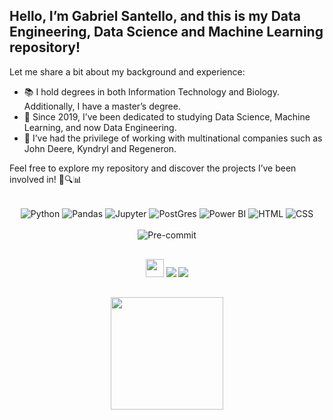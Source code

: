 ## Hello, I’m Gabriel Santello, and this is my Data Engineering, Data Science and Machine Learning repository!

Let me share a bit about my background and experience:
- 📚 I hold degrees in both Information Technology and Biology. Additionally, I have a master’s degree.
- 🎒 Since 2019, I’ve been dedicated to studying Data Science, Machine Learning, and now Data Engineering.
- 👷 I’ve had the privilege of working with multinational companies such as John Deere, Kyndryl and Regeneron.

Feel free to explore my repository and discover the projects I’ve been involved in! 🚀🔍📊

<div style="display: inline_block" align="center"><br>
  <center>
  <img align="center" alt="Python" src="https://img.shields.io/badge/Python-FFD43B?style=for-the-badge&logo=python&logoColor=blue" />
  <img style="background-color:#FFF" align="center" alt="Pandas" src="https://img.shields.io/badge/Pandas-2C2D72?style=for-the-badge&logo=pandas&logoColor=white" />
  <img style="background-color:#FFF" align="center" alt="Jupyter" src="https://img.shields.io/badge/Jupyter-F37626.svg?&style=for-the-badge&logo=Jupyter&logoColor=white" />
  <img style="background-color:#FFF" align="center" alt="PostGres" src="https://img.shields.io/badge/PostgreSQL-316192?style=for-the-badge&logo=postgresql&logoColor=white" />
  <img align="center" alt="Power BI" src="https://img.shields.io/badge/PowerBI-F2C811?style=for-the-badge&logo=Power%20BI&logoColor=white" />
  <img align="center" alt="HTML" src="https://img.shields.io/badge/HTML5-E34F26?style=for-the-badge&logo=html5&logoColor=white" />
  <img align="center" alt="CSS" src="https://img.shields.io/badge/CSS3-1572B6?style=for-the-badge&logo=css3&logoColor=white" />
  </center>
</div>

<div style="display: inline_block" align="center"><br>
  <center>
  <img align="center" alt="Pre-commit" src="https://img.shields.io/badge/pre--commit-%23FAB040.svg?&style=for-the-badge&logo=pre-commit&logoColor=black" />
  </center>
</div>

  ##
 
<div align="center"> 
  <a href="https://www.kaggle.com/gabrielsantello" target="_blank"><img src="https://img.shields.io/badge/Kaggle-20BEFF?style=for-the-badge&logo=Kaggle&logoColor=white" target="_blank" height="29"></a>
  <a href = "mailto:gvsantello@gmail.com"><img src="https://img.shields.io/badge/gmail-%23EA4335.svg?&style=for-the-badge&logo=gmail&logoColor=white" target="_blank"></a>
  <a href="https://www.linkedin.com/in/gabrielsantello" target="_blank"><img src="https://img.shields.io/badge/linkedin-%230A66C2.svg?&style=for-the-badge&logo=linkedin&logoColor=white" target="_blank"></a>
</div>
  
  ##
 
<div align="center">
  <a href="https://github.com/gabrielsantello">
  <img height="180em" src="https://github-readme-stats.vercel.app/api/top-langs/?username=gabrielsantello&layout=compact&langs_count=7&theme=dark"/>
</div>
<!---
Emojis - https://gist.github.com/rxaviers/7360908
Icons - https://devicon.dev/
Microsoft Icons - https://github.com/microsoft/PowerBI-Icons
Badges - https://dev.to/envoy_/150-badges-for-github-pnk
Badges 2 - https://github.com/alexandresanlim/Badges4-README.md-Profile
Badges 3 - https://github.com/danmadeira/simple-icon-badges
Badges 4 - https://github.com/Ileriayo/markdown-badges
Badges 5 - https://home.aveek.io/GitHub-Profile-Badges/
Kaggle Badge - https://github.com/subinium/kaggle-badge
Stats - https://github.com/anuraghazra/github-readme-stats
--->
